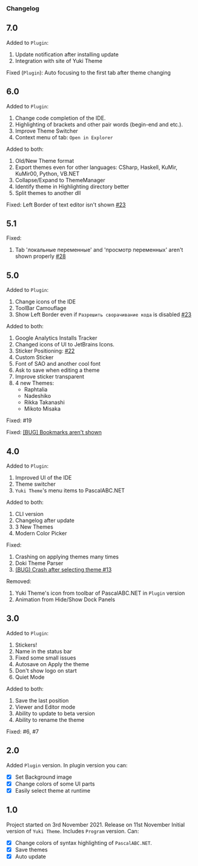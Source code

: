 ﻿### Changelog

## 7.0

Added to `Plugin`:
1. Update notification after installing update
2. Integration with site of Yuki Theme

Fixed (`Plugin`): Auto focusing to the first tab after theme changing

## 6.0

Added to `Plugin`:
1. Change code completion of the IDE.
2. Highlighting of brackets and other pair words (begin-end and etc.).
3. Improve Theme Switcher
4. Context menu of tab: `Open in Explorer`

Added to both:
1. Old/New Theme format
2. Export themes even for other languages: CSharp, Haskell, KuMir, KuMir00, Python, VB.NET
3. Collapse/Expand to ThemeManager
4. Identify theme in Highlighting directory better
5. Split themes to another dll

Fixed: Left Border of text editor isn't shown [#23](https://github.com/Dragon-0609/Yuki-Theme/issues/23)

## 5.1

Fixed:
1. Tab 'локальные переменные' and 'просмотр переменных' aren't shown properly [#28](https://github.com/Dragon-0609/Yuki-Theme/issues/28)


## 5.0

Added to `Plugin`:
1. Change icons of the IDE
2. ToolBar Camouflage
3. Show Left Border even if `Разрешить сворачивание кода` is disabled [#23](https://github.com/Dragon-0609/Yuki-Theme/issues/23)

Added to both:
1. Google Analytics Installs Tracker
2. Changed icons of UI to JetBrains Icons.
3. Sticker Positioning: [#22](https://github.com/Dragon-0609/Yuki-Theme/pull/22)
4. Custom Sticker
5. Font of SAO and another cool font
6. Ask to save when editing a theme
7. Improve sticker transparent
8. 4 new Themes:
    * Raphtalia
    * Nadeshiko
    * Rikka Takanashi
    * Mikoto Misaka


Fixed:
#19 


Fixed:
[[BUG] Bookmarks aren't shown](https://github.com/Dragon-0609/Yuki-Theme/issues/19)

## 4.0

Added to `Plugin`:
1. Improved UI of the IDE
2. Theme switcher
3. `Yuki Theme`'s menu items to PascalABC.NET

Added to both:
1. CLI version
2. Changelog after update
3. 3 New Themes
4. Modern Color Picker

Fixed:
1. Crashing on applying themes many times
2. Doki Theme Parser
3. [(BUG) Crash after selecting theme #13](https://github.com/Dragon-0609/Yuki-Theme/issues/13)
   
Removed:
1. Yuki Theme's icon from toolbar of PascalABC.NET in `Plugin` version
2. Animation from Hide/Show Dock Panels

## 3.0

Added to `Plugin`:
1. Stickers!
2. Name in the status bar
3. Fixed some small issues
4. Autosave on Apply the theme
5. Don't show logo on start
6. Quiet Mode

Added to both:
1. Save the last position
2. Viewer and Editor mode
3. Ability to update to beta version
4. Ability to rename the theme

Fixed:  #6, #7

## 2.0

Added `Plugin` version. In plugin version you can:
- [x] Set Background image
- [x] Change colors of some UI parts
- [x] Easily select theme at runtime

## 1.0

Project started on 3rd November 2021.
Release on 11st November
Initial version of `Yuki Theme`. Includes `Program` version. Can:

- [x] Change colors of syntax highlighting of `PascalABC.NET`.
- [x] Save themes
- [x] Auto update
